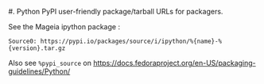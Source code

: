 #. Python PyPI user-friendly package/tarball URLs for packagers.

See the Mageia ipython package :

```
Source0: https://pypi.io/packages/source/i/ipython/%{name}-%{version}.tar.gz
```

Also see `%pypi_source` on https://docs.fedoraproject.org/en-US/packaging-guidelines/Python/
